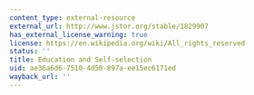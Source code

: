 ```yaml
---
content_type: external-resource
external_url: http://www.jstor.org/stable/1829907
has_external_license_warning: true
license: https://en.wikipedia.org/wiki/All_rights_reserved
status: ''
title: Education and Self-selection
uid: ae36a6d6-7510-4d50-897a-ee15ec6171ed
wayback_url: ''
---
```

